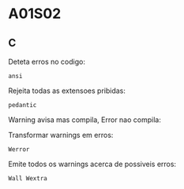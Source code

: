 # A01S02

## C

Deteta erros no codigo:
>
    ansi

Rejeita todas as extensoes pribidas:
>
    pedantic 

Warning avisa mas compila, Error nao compila:

Transformar warnings em erros:  
>
    Werror

Emite todos os warnings acerca de possiveis erros:
>
    Wall Wextra 